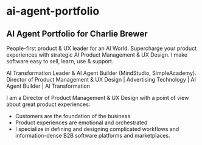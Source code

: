 # ai-agent-portfolio
## AI Agent Portfolio for Charlie Brewer
People-first product & UX leader for an AI World. Supercharge your product experiences with strategic AI Product Management & UX Design. I make software easy to sell, learn, use & support.

AI Transformation Leader & AI Agent Builder (MindStudio, SimpleAcademy). Director of Product Management & UX Design | Advertising Technology | AI Agent Builder | AI Transformation   

I am a Director of Product Management & UX Design with a point of view about great product experiences: 
- Customers are the foundation of the business
- Product experiences are emotional and orchestrated
- I specialize in defining and designing complicated workflows and information-dense B2B software platforms and marketplaces. 
